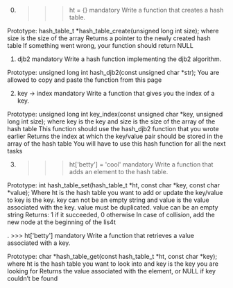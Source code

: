 0. >>> ht = {}
mandatory
Write a function that creates a hash table.

Prototype: hash_table_t *hash_table_create(unsigned long int size);
where size is the size of the array
Returns a pointer to the newly created hash table
If something went wrong, your function should return NULL

1. djb2
mandatory
Write a hash function implementing the djb2 algorithm.

Prototype: unsigned long int hash_djb2(const unsigned char *str);
You are allowed to copy and paste the function from this page

2. key -> index
mandatory
Write a function that gives you the index of a key.

Prototype: unsigned long int key_index(const unsigned char *key, unsigned long int size);
where key is the key
and size is the size of the array of the hash table
This function should use the hash_djb2 function that you wrote earlier
Returns the index at which the key/value pair should be stored in the array of the hash table
You will have to use this hash function for all the next tasks

3. >>> ht['betty'] = 'cool'
mandatory
Write a function that adds an element to the hash table.

Prototype: int hash_table_set(hash_table_t *ht, const char *key, const char *value);
Where ht is the hash table you want to add or update the key/value to
key is the key. key can not be an empty string
and value is the value associated with the key. value must be duplicated. value can be an empty string
Returns: 1 if it succeeded, 0 otherwise
In case of collision, add the new node at the beginning of the lis4t

. >>> ht['betty']
mandatory
Write a function that retrieves a value associated with a key.

Prototype: char *hash_table_get(const hash_table_t *ht, const char *key);
where ht is the hash table you want to look into
and key is the key you are looking for
Returns the value associated with the element, or NULL if key couldn’t be found
